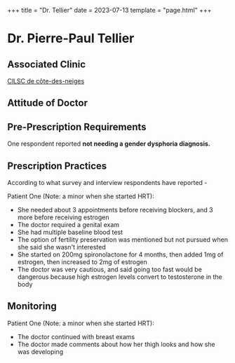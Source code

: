 +++
title = "Dr. Tellier"
date = 2023-07-13
template = "page.html"
+++

# Dr. Pierre-Paul Tellier
## Associated Clinic
[ClLSC de côte-des-neiges](...\clinics\cote-des-neiges)
## Attitude of Doctor
## Pre-Prescription Requirements
One respondent reported **not needing a gender dysphoria diagnosis.**
## Prescription Practices
According to what survey and interview respondents have reported -

Patient One (Note: a minor when she started HRT):
* She needed about 3 appointments before receiving blockers, and 3 more before receiving estrogen
* The doctor required a genital exam
* She had multiple baseline blood test
* The option of fertility preservation was mentioned but not pursued when she said she wasn't interested
* She started on 200mg spironolactone for 4 months, then added 1mg of estrogen, then increased to 2mg of estrogen
* The doctor was very cautious, and said going too fast would be dangerous because high estrogen levels convert to testosterone in the body

## Monitoring
Patient One (Note: a minor when she started HRT):
* The doctor continued with breast exams
* The doctor made comments about how her thigh looks and how she was developing 
